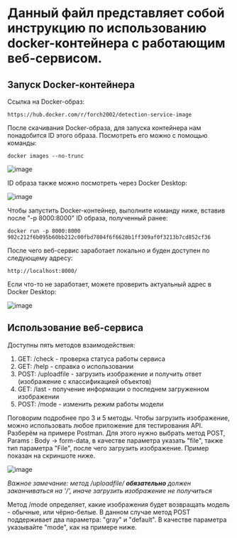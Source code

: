 # Данный файл представляет собой инструкцию по использованию docker-контейнера с работающим веб-сервисом.

## Запуск Docker-контейнера

Ссылка на Docker-образ:
```
https://hub.docker.com/r/forch2002/detection-service-image
```

После скачивания Docker-образа, для запуска контейнера нам понадобится ID этого образа. Посмотреть его можно с помощью команды:
```
docker images --no-trunc
```

![image](https://github.com/vladparh/Image-classification-2023/assets/136927535/2d6c3cb6-d72e-4e28-abf2-4ee2cfaa4083)


ID образа также можно посмотреть через Docker Desktop:

![image](https://github.com/vladparh/Image-classification-2023/assets/136927535/546ca1bb-7b85-4291-9c32-af1eb350563f)

Чтобы запустить Docker-контейнер, выполните команду ниже, вставив после "-p 8000:8000" ID образа, полученный ранее:

```
docker run -p 8000:8000 902c212f6b095b60bb212c00fbd7804f6f6628b1ff309af0f3213b7cd852cf36
```

После чего веб-сервис заработает локально и буден доступен по следующему адресу: 
```
http://localhost:8000/
```

Если что-то не заработает, можете проверить актуальный адрес в Docker Desktop:

![image](https://github.com/vladparh/Image-classification-2023/assets/136927535/175ffd17-9aff-44d6-955d-6c662a6371ef)

## Использование веб-сервиса

Доступны пять методов взаимодействия:

1) GET:  /check - проверка статуса работы сервиса
2) GET:  /help - справка о использовании
3) POST: /uploadfile - загрузить изображение и получить ответ (изображение с классификацией объектов)
4) GET: /last - получение информации о последнем загруженном изображении
5) POST: /mode - изменить режим работы модели

Поговорим подробнее про 3 и 5 методы. Чтобы загрузить изображение, можно использовать любое приложение для тестирования API. Разберём на примере Postman. Для этого нужно выбрать метод POST, Params : Body -> form-data, в качестве параметра указать "file", также тип параметра "File", после чего загрузить изображение. Пример показан на скриншоте ниже.

![image](https://github.com/vladparh/Image-classification-2023/assets/136927535/c1f863c9-560e-45fa-b67f-6f301692ef00)

_Важное замечание: метод /uploadfile/ **обязательно** должен заканчиваться на '/', иначе загрузить изображение не получиться_

Метод /mode определяет, какие изображения будет возвращать модель - обычные, или чёрно-белые. В данном случае метод POST поддерживает два параметра: "gray" и "default". В качестве параметра указывайте "mode", как на примере ниже.
